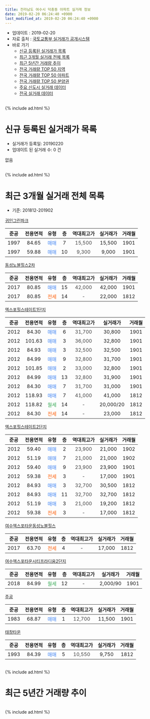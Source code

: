 ```yaml
---
title: 전라남도 여수시 덕충동 아파트 실거래 정보
date: 2019-02-20 06:24:40 +0900
last_modified_at: 2019-02-20 06:24:40 +0900
---
```


* 업데이트 : 2019-02-20
* 자료 출처 : [국토교통부 실거래가 공개시스템](http://rt.molit.go.kr)
* 바로 가기
    * [신규 등록된 실거래가 목록](#신규-등록된-실거래가-목록)
    * [최근 3개월 실거래 전체 목록](#최근-3개월-실거래-전체-목록)
    * [최근 5년간 거래량 추이](#최근-5년간-거래량-추이)
    * [전국 거래량 TOP 50 지역](https://inasie.github.io/apt-trade-info/최근-3개월-전국에서-가장-거래가-많이-발생한-지역)
    * [전국 거래량 TOP 50 아파트](https://inasie.github.io/apt-trade-info/최근-3개월-전국에서-가장-거래가-많이-발생한-아파트)
    * [전국 거래량 TOP 50 분양권](https://inasie.github.io/apt-trade-info/최근-3개월-전국에서-가장-거래가-많이-발생한-분양권)
    * [주요 신도시 실거래 데이터](https://inasie.github.io/apt-trade-info/주요-신도시)
    * [전국 실거래 데이터](https://inasie.github.io/apt-trade-info/전국)
<br>
{% include ad.html %}
<br>

# 신규 등록된 실거래가 목록
* 실거래가 등록일: 20190220
* 업데이트 된 실거래 수: 0 건

없음

<br>
{% include ad.html %}
<br>

# 최근 3개월 실거래 전체 목록
* 기준: 201812-201902


[귀인그린파크](https://search.naver.com/search.naver?query=%EC%A0%84%EB%9D%BC%EB%82%A8%EB%8F%84+%EC%97%AC%EC%88%98%EC%8B%9C+%EB%8D%95%EC%B6%A9%EB%8F%99+%EA%B7%80%EC%9D%B8%EA%B7%B8%EB%A6%B0%ED%8C%8C%ED%81%AC)

|준공|전용면적|유형|층|역대최고가|실거래가|거래월|
|:---:|:---:|:---:|:---:|:---:|:---:|:---:|
|1997|84.65|<span style="color:#4285f3">매매</span>|7|<span style="color:#444444">15,500</span>|15,500|1901|
|1997|59.88|<span style="color:#4285f3">매매</span>|10|<span style="color:#444444">9,300</span>|9,000|1901|

[동성노블힐스2차](https://search.naver.com/search.naver?query=%EC%A0%84%EB%9D%BC%EB%82%A8%EB%8F%84+%EC%97%AC%EC%88%98%EC%8B%9C+%EB%8D%95%EC%B6%A9%EB%8F%99+%EB%8F%99%EC%84%B1%EB%85%B8%EB%B8%94%ED%9E%90%EC%8A%A42%EC%B0%A8)

|준공|전용면적|유형|층|역대최고가|실거래가|거래월|
|:---:|:---:|:---:|:---:|:---:|:---:|:---:|
|2017|80.85|<span style="color:#4285f3">매매</span>|15|<span style="color:#444444">42,000</span>|42,000|1901|
|2017|80.85|<span style="color:#ff5a00">전세</span>|14|<span style="color:#444444">-</span>|22,000|1812|

[엑스포힐스테이트1단지](https://search.naver.com/search.naver?query=%EC%A0%84%EB%9D%BC%EB%82%A8%EB%8F%84+%EC%97%AC%EC%88%98%EC%8B%9C+%EB%8D%95%EC%B6%A9%EB%8F%99+%EC%97%91%EC%8A%A4%ED%8F%AC%ED%9E%90%EC%8A%A4%ED%85%8C%EC%9D%B4%ED%8A%B81%EB%8B%A8%EC%A7%80)

|준공|전용면적|유형|층|역대최고가|실거래가|거래월|
|:---:|:---:|:---:|:---:|:---:|:---:|:---:|
|2012|84.30|<span style="color:#4285f3">매매</span>|6|<span style="color:#444444">31,700</span>|30,800|1901|
|2012|101.63|<span style="color:#4285f3">매매</span>|3|<span style="color:#444444">36,000</span>|32,800|1901|
|2012|84.93|<span style="color:#4285f3">매매</span>|3|<span style="color:#444444">32,500</span>|32,500|1901|
|2012|84.99|<span style="color:#4285f3">매매</span>|9|<span style="color:#444444">32,800</span>|31,700|1901|
|2012|101.85|<span style="color:#4285f3">매매</span>|2|<span style="color:#444444">33,000</span>|32,800|1901|
|2012|84.99|<span style="color:#4285f3">매매</span>|13|<span style="color:#444444">32,800</span>|31,900|1901|
|2012|84.30|<span style="color:#4285f3">매매</span>|7|<span style="color:#444444">31,700</span>|31,000|1901|
|2012|118.93|<span style="color:#4285f3">매매</span>|7|<span style="color:#444444">41,000</span>|41,000|1812|
|2012|118.82|<span style="color:#34a853">월세</span>|14|<span style="color:#444444">-</span>|20,000/20|1812|
|2012|84.30|<span style="color:#ff5a00">전세</span>|14|<span style="color:#444444">-</span>|23,000|1812|

[엑스포힐스테이트2단지](https://search.naver.com/search.naver?query=%EC%A0%84%EB%9D%BC%EB%82%A8%EB%8F%84+%EC%97%AC%EC%88%98%EC%8B%9C+%EB%8D%95%EC%B6%A9%EB%8F%99+%EC%97%91%EC%8A%A4%ED%8F%AC%ED%9E%90%EC%8A%A4%ED%85%8C%EC%9D%B4%ED%8A%B82%EB%8B%A8%EC%A7%80)

|준공|전용면적|유형|층|역대최고가|실거래가|거래월|
|:---:|:---:|:---:|:---:|:---:|:---:|:---:|
|2012|59.40|<span style="color:#4285f3">매매</span>|2|<span style="color:#444444">23,900</span>|21,000|1902|
|2012|51.19|<span style="color:#4285f3">매매</span>|7|<span style="color:#444444">21,000</span>|21,000|1902|
|2012|59.40|<span style="color:#4285f3">매매</span>|9|<span style="color:#444444">23,900</span>|23,900|1901|
|2012|59.38|<span style="color:#ff5a00">전세</span>|3|<span style="color:#444444">-</span>|17,000|1901|
|2012|84.93|<span style="color:#4285f3">매매</span>|3|<span style="color:#444444">32,700</span>|30,500|1812|
|2012|84.93|<span style="color:#4285f3">매매</span>|11|<span style="color:#444444">32,700</span>|32,700|1812|
|2012|51.19|<span style="color:#4285f3">매매</span>|3|<span style="color:#444444">21,000</span>|19,200|1812|
|2012|59.38|<span style="color:#ff5a00">전세</span>|3|<span style="color:#444444">-</span>|17,000|1812|

[여수엑스포타운동성노블힐스](https://search.naver.com/search.naver?query=%EC%A0%84%EB%9D%BC%EB%82%A8%EB%8F%84+%EC%97%AC%EC%88%98%EC%8B%9C+%EB%8D%95%EC%B6%A9%EB%8F%99+%EC%97%AC%EC%88%98%EC%97%91%EC%8A%A4%ED%8F%AC%ED%83%80%EC%9A%B4%EB%8F%99%EC%84%B1%EB%85%B8%EB%B8%94%ED%9E%90%EC%8A%A4)

|준공|전용면적|유형|층|역대최고가|실거래가|거래월|
|:---:|:---:|:---:|:---:|:---:|:---:|:---:|
|2017|63.70|<span style="color:#ff5a00">전세</span>|4|<span style="color:#444444">-</span>|17,000|1812|

[여수엑스포타운시티프라디움2단지](https://search.naver.com/search.naver?query=%EC%A0%84%EB%9D%BC%EB%82%A8%EB%8F%84+%EC%97%AC%EC%88%98%EC%8B%9C+%EB%8D%95%EC%B6%A9%EB%8F%99+%EC%97%AC%EC%88%98%EC%97%91%EC%8A%A4%ED%8F%AC%ED%83%80%EC%9A%B4%EC%8B%9C%ED%8B%B0%ED%94%84%EB%9D%BC%EB%94%94%EC%9B%802%EB%8B%A8%EC%A7%80)

|준공|전용면적|유형|층|역대최고가|실거래가|거래월|
|:---:|:---:|:---:|:---:|:---:|:---:|:---:|
|2018|84.99|<span style="color:#34a853">월세</span>|12|<span style="color:#444444">-</span>|2,000/90|1901|

[주공](https://search.naver.com/search.naver?query=%EC%A0%84%EB%9D%BC%EB%82%A8%EB%8F%84+%EC%97%AC%EC%88%98%EC%8B%9C+%EB%8D%95%EC%B6%A9%EB%8F%99+%EC%A3%BC%EA%B3%B5)

|준공|전용면적|유형|층|역대최고가|실거래가|거래월|
|:---:|:---:|:---:|:---:|:---:|:---:|:---:|
|1983|68.87|<span style="color:#4285f3">매매</span>|1|<span style="color:#444444">12,700</span>|11,500|1901|

[태창타운](https://search.naver.com/search.naver?query=%EC%A0%84%EB%9D%BC%EB%82%A8%EB%8F%84+%EC%97%AC%EC%88%98%EC%8B%9C+%EB%8D%95%EC%B6%A9%EB%8F%99+%ED%83%9C%EC%B0%BD%ED%83%80%EC%9A%B4)

|준공|전용면적|유형|층|역대최고가|실거래가|거래월|
|:---:|:---:|:---:|:---:|:---:|:---:|:---:|
|1993|84.39|<span style="color:#4285f3">매매</span>|5|<span style="color:#444444">10,550</span>|9,750|1812|


<br>
{% include ad.html %}
<br>

# 최근 5년간 거래량 추이


<div style="width:100%;">
    <canvas id="deal_progress" height="200"></canvas>
</div>

<script>
new Chart(document.getElementById("deal_progress"), {
    type: 'line',
    data: {
        labels: ['201402','201403','201404','201405','201406','201407','201408','201409','201410','201411','201412','201501','201502','201503','201504','201505','201506','201507','201508','201509','201510','201511','201512','201601','201602','201603','201604','201605','201606','201607','201608','201609','201610','201611','201612','201701','201702','201703','201704','201705','201706','201707','201708','201709','201710','201711','201712','201801','201802','201803','201804','201805','201806','201807','201808','201809','201810','201811','201812','201901','201902'],
        datasets: [{
            label: '매매',
            pointRadius: 1,
            data: [10, 6, 4, 5, 5, 2, 8, 9, 14, 7, 11, 12, 9, 20, 11, 11, 10, 7, 9, 7, 9, 9, 10, 18, 14, 12, 6, 11, 13, 18, 14, 4, 17, 12, 7, 11, 15, 18, 13, 11, 8, 9, 14, 19, 19, 11, 7, 33, 37, 36, 23, 36, 33, 21, 18, 11, 15, 15, 5, 12, 2],
            borderColor: "rgba(255, 201, 14, 1)",
            backgroundColor: "rgba(255, 201, 14, 0.5)",
            fill: false,
            lineTension: 0
        },{
            label: '전월세',
            pointRadius: 1,
            data: [2, 4, 1, 5, 5, 6, 3, 6, 5, 6, 8, 5, 6, 10, 4, 5, 7, 3, 5, 2, 3, 2, 2, 8, 0, 1, 4, 6, 1, 0, 2, 1, 9, 5, 3, 3, 7, 2, 5, 5, 4, 4, 5, 5, 11, 8, 2, 5, 5, 8, 9, 19, 12, 11, 12, 5, 6, 3, 5, 2, 0],
            borderColor: "rgba(0, 141, 185, 1)",
            backgroundColor: "rgba(0, 141, 185, 0.5)",
            fill: false,
            lineTension: 0
        }
        ]
    },
    options: {
        responsive: true,
        title: {
            display: false
        },
        tooltips: {
            mode: 'index',
            intersect: false
        },
        hover: {
            mode: 'nearest',
            intersect: true
        },
        scales: {
            xAxes: [{
                display: true,
                scaleLabel: {
                    display: true,
                    labelString: '년/월'
                }
            }],
            yAxes: [{
                display: true,
                ticks: {
                    suggestedMin: 0,
                },
                scaleLabel: {
                    display: true,
                    labelString: '실거래 수'
                }
            }]
        }
    }
});

</script>


<br>
{% include ad.html %}
<br>

